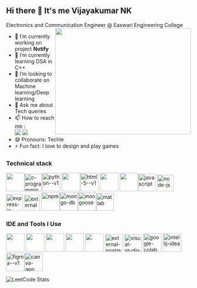 ## Hi there 👋 It's me Vijayakumar NK

Electronics and Communication Engineer @ Easwari Engineering College  
<img align="right" width="370" height="290" src="https://i.pinimg.com/originals/47/f0/34/47f0342cec72b800463bf003eac1257e.gif">
- 🔭 I’m currently working on project **Notify**                                                 
- 🌱 I’m currently learning DSA in C++
- 👯 I’m looking to collaborate on Machine learning/Deep learning
- 💬 Ask me about Tech queries  
- 📫 How to reach me : 
<br />[<img src="https://img.shields.io/badge/LinkedIn-0077B5?style=for-the-badge&logo=linkedin&logoColor=white" />](https://www.linkedin.com/in/vijayakumar-nk-885172257/)                  [<img src="https://img.shields.io/badge/Instagram-E4405F?style=for-the-badge&logo=instagram&logoColor=white" />](https://www.instagram.com/8196vijay/)
- 😄 Pronouns: Techie
- ⚡ Fun fact: I love to design and play games



### Technical stack
<img height="50" width="50" src="https://img.icons8.com/color/48/000000/c-plus-plus-logo.png" /><img width="48" height="48" src="https://img.icons8.com/fluency/48/c-programming.png" alt="c-programming"/><img width="50" height="50" src="https://img.icons8.com/color/50/python--v1.png" alt="python--v1"/> <img height="50" width="50" src="https://img.icons8.com/color/48/000000/java-coffee-cup-logo.png" /><img width="50" height="50" src="https://img.icons8.com/color/50/html-5--v1.png" alt="html-5--v1"/>  <img height="50" width="50" src="https://img.icons8.com/color/48/000000/css3.png" /> <img height="50" width="50" src="https://img.icons8.com/color/48/000000/bootstrap.png" /><img width="48" height="48" src="https://img.icons8.com/pulsar-color/48/javascript.png" alt="javascript"/>  <img width="45" height="45" src="https://img.icons8.com/fluency/48/node-js.png" alt="node-js"/>  <img width="45" height="45" src="https://img.icons8.com/ios/48/FFFFFF/express-js.png" alt="express-js"/>  <img width="43" height="43" src="https://img.icons8.com/external-tal-revivo-color-tal-revivo/48/external-react-a-javascript-library-for-building-user-interfaces-logo-color-tal-revivo.png" alt="external-react-a-javascript-library-for-building-user-interfaces-logo-color-tal-revivo"/>    <img width="50" height="50" src="https://img.icons8.com/color/50/npm.png" alt="npm"/><img width="50" height="50" src="https://img.icons8.com/color/50/mongo-db.png" alt="mongo-db"/><img width="50" height="50" src="https://img.icons8.com/color/50/mongoose.png" alt="mongoose"/><img width="48" height="48" src="https://img.icons8.com/plasticine/48/matlab.png" alt="matlab"/>
### IDE and Tools I Use
<img height="50" width="50" src="https://img.icons8.com/color/48/000000/visual-studio-code-2019.png"/> <img height="50" width="50" src="https://img.icons8.com/color/48/000000/pycharm.png"/> <img height="50" width="50" src="https://img.icons8.com/color/50/000000/git.png"/>  <img height="50" src="https://img.icons8.com/color/480/null/notion--v1.png" />  <img height="50" width="50" src="https://img.icons8.com/color/48/000000/figma--v1.png"/> <img width="48" height="48" src="https://img.icons8.com/external-tal-revivo-shadow-tal-revivo/50/external-postman-is-the-only-complete-api-development-environment-logo-shadow-tal-revivo.png" alt="external-postman-is-the-only-complete-api-development-environment-logo-shadow-tal-revivo"/>              <img width="48" height="48" src="https://img.icons8.com/fluency/48/visual-studio.png" alt="visual-studio"/>                  <img width="50" height="50" src="https://img.icons8.com/color/50/google-colab.png" alt="google-colab"/>        <img width="50" height="50" src="https://img.icons8.com/color/50/intellij-idea.png" alt="intellij-idea"/><img width="50" height="50" src="https://img.icons8.com/color/50/figma--v1.png" alt="figma--v1"/><img width="50" height="50" src="https://img.icons8.com/fluency/48/canva-app.png" alt="canva-app"/>


![LeetCode Stats](https://leetcard.jacoblin.cool/vijaykumarnr04?theme=wtf&font=Moulpali&ext=heatmap)
